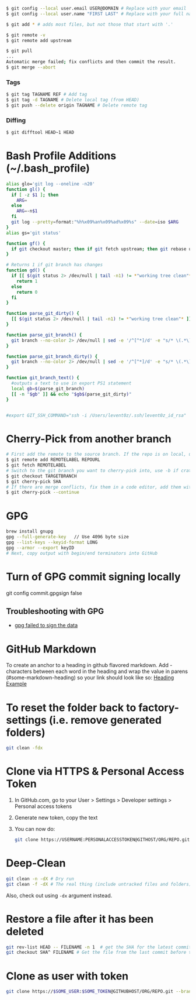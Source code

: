```sh
$ git config --local user.email USER@DOMAIN # Replace with your email
$ git config --local user.name "FIRST LAST" # Replace with your full name
```

```sh
$ git add * # adds most files, but not those that start with '.'
```

```sh
$ git remote -v
$ git remote add upstream
```

```sh
$ git pull
...
Automatic merge failed; fix conflicts and then commit the result.
$ git merge --abort
```

### Tags

```sh
$ git tag TAGNAME REF # Add tag
$ git tag -d TAGNAME # Delete local tag (from HEAD)
$ git push --delete origin TAGNAME # Delete remote tag
```

### Diffing

```sh
$ git difftool HEAD~1 HEAD
```

# Bash Profile Additions (~/.bash_profile)

```sh
alias glo='git log --oneline -n20'
function gl() {
  if [ -z $1 ]; then
    ARG=
  else
    ARG=-n$1
  fi
  git log --pretty=format:"%h%x09%an%x09%ad%x09%s" --date=iso $ARG
}
alias gs='git status'

function gf() {
  if git checkout master; then if git fetch upstream; then git rebase upstream/master; fi; fi
}

# Returns 1 if git branch has changes
function gd() {
  if [[ $(git status 2> /dev/null | tail -n1) != *"working tree clean"* ]]; then
    return 1
  else
    return 0
  fi
}

function parse_git_dirty() {
  [[ $(git status 2> /dev/null | tail -n1) != *"working tree clean"* ]] && echo "*"
}

function parse_git_branch() {
  git branch --no-color 2> /dev/null | sed -e '/^[^*]/d' -e "s/* \(.*\)/\1/"
}

function parse_git_branch_dirty() {
  git branch --no-color 2> /dev/null | sed -e '/^[^*]/d' -e "s/* \(.*\)/\1$(parse_git_dirty)/"
}

function git_branch_text() {
  #outputs a text to use in export PS1 statement
  local gb=$(parse_git_branch)
  [[ -n "$gb" ]] && echo "$gb$(parse_git_dirty)"
}


#export GIT_SSH_COMMAND="ssh -i /Users/levent0z/.ssh/levent0z_id_rsa"

```

# Cherry-Pick from another branch

```sh
# First add the remote to the source branch. If the repo is on local, use absolute path for REPOURL
$ git remote add REMOTELABEL REPOURL
$ git fetch REMOTELABEL
# Switch to the git branch you want to cherry-pick into, use -b if crating new branch:
$ git checkout TARGETBRANCH
$ git cherry-pick SHA
# If there are merge conflicts, fix them in a code editor, add them with `git add` and then:
$ git cherry-pick --continue
```

# GPG

```sh
brew install gnupg
gpg --full-generate-key   // Use 4096 byte size
gpg --list-keys --keyid-format LONG
gpg --armor --export keyID
# Next, copy output with begin/end terminators into GitHub
```

# Turn of GPG commit signing locally

git config commit.gpgsign false

## Troubleshooting with GPG

- [gpg failed to sign the data](https://stackoverflow.com/questions/41502146/git-gpg-onto-mac-osx-error-gpg-failed-to-sign-the-data/55646482#55646482)

# GitHub Markdown

To create an anchor to a heading in github flavored markdown. Add - characters between each word in the heading and wrap the value in parens (#some-markdown-heading) so your link should look like so:
[Heading Example](#heading-example)

# To reset the folder back to factory-settings (i.e. remove generated folders)

```sh
git clean -fdx
```

# Clone via HTTPS & Personal Access Token

1. In GitHub.com, go to your User > Settings > Developer settings > Personal access tokens
2. Generate new token, copy the text
3. You can now do:

   ```sh
   git clone https://USERNAME:PERSONALACCESSTOKEN@GITHOST/ORG/REPO.git
   ```

# Deep-Clean

```sh
git clean -n -dX # Dry run
git clean -f -dX # The real thing (include untracked files and folders)
```
Also, check out using `-dx` argument instead.

# Restore a file after it has been deleted

```sh
git rev-list HEAD -- FILENAME -n 1  # get the SHA for the latest commit that changed FILENAME
git checkout SHA^ FILENAME # Get the file from the last commit before the SHA
```

# Clone as user with token

```sh
git clone https://$SOME_USER:$SOME_TOKEN@GITHUBHOST/ORG/REPO.git --branch BRANCH PATH
```
